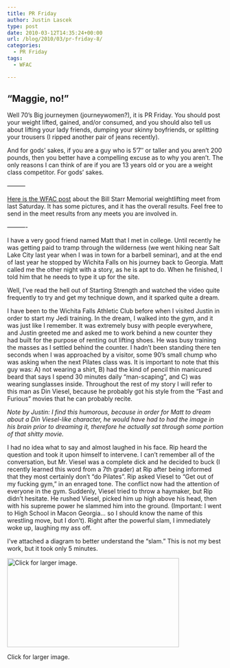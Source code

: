 ```yaml
---
title: PR Friday
author: Justin Lascek
type: post
date: 2010-03-12T14:35:24+00:00
url: /blog/2010/03/pr-friday-8/
categories:
  - PR Friday
tags:
  - WFAC

---
```

## &#8220;Maggie, no!&#8221;

Well 70&rsquo;s Big journeymen (journeywomen?), it is PR Friday. You should post your weight lifted, gained, and/or consumed, and you should also tell us about lifting your lady friends, dumping your skinny boyfriends, or splitting your trousers (I ripped another pair of jeans recently).
  

  
And for gods&rsquo; sakes, if you are a guy who is 5&rsquo;7&#8243; or taller and you aren&rsquo;t 200 pounds, then you better have a compelling excuse as to why you aren&rsquo;t. The only reasons I can think of are if you are 13 years old or you are a weight class competitor. For gods&rsquo; sakes.
  

  
&#8212;&#8212;&#8212;
  
[Here is the WFAC post][1] about the Bill Starr Memorial weightlifting meet from last Saturday. It has some pictures, and it has the overall results. Feel free to send in the meet results from any meets you are involved in.
  
&#8212;&#8212;&#8212;-
  

  
I have a very good friend named Matt that I met in college. Until recently he was getting paid to tramp through the wilderness (we went hiking near Salt Lake City last year when I was in town for a barbell seminar), and at the end of last year he stopped by Wichita Falls on his journey back to Georgia. Matt called me the other night with a story, as he is apt to do. When he finished, I told him that he needs to type it up for the site. 

Well, I’ve read the hell out of Starting Strength and watched the video quite frequently to try and get my technique down, and it sparked quite a dream.
  

  
I have been to the Wichita Falls Athletic Club before when I visited Justin in order to start my Jedi training. In the dream, I walked into the gym, and it was just like I remember. It was extremely busy with people everywhere, and Justin greeted me and asked me to work behind a new counter they had built for the purpose of renting out lifting shoes. He was busy training the masses as I settled behind the counter. I hadn’t been standing there ten seconds when I was approached by a visitor, some 90’s small chump who was asking when the next Pilates class was. It is important to note that this guy was: A) not wearing a shirt, B) had the kind of pencil thin manicured beard that says I spend 30 minutes daily “man-scaping”, and C) was wearing sunglasses inside. Throughout the rest of my story I will refer to this man as Din Viesel, because he probably got his style from the &#8220;Fast and Furious&#8221; movies that he can probably recite.
  

  
_Note by Justin: I find this humorous, because in order for Matt to dream about a Din Viesel-like character, he would have had to had the image in his brain prior to dreaming it, therefore he actually sat through some portion of that shitty movie._
  

  
I had no idea what to say and almost laughed in his face. Rip heard the question and took it upon himself to intervene. I can&rsquo;t remember all of the conversation, but Mr. Viesel was a complete dick and he decided to buck (I recently learned this word from a 7th grader) at Rip after being informed that they most certainly don&rsquo;t &#8220;do Pilates&#8221;. Rip asked Viesel to “Get out of my fucking gym,” in an enraged tone. The conflict now had the attention of everyone in the gym. Suddenly, Viesel tried to throw a haymaker, but Rip didn’t hesitate. He rushed Viesel, picked him up high above his head, then with his supreme power he slammed him into the ground. (Important: I went to High School in Macon Georgia&#8230; so I should know the name of this wrestling move, but I don’t). Right after the powerful slam, I immediately woke up, laughing my ass off.
  

  
I’ve attached a diagram to better understand the “slam.” This is not my best work, but it took only 5 minutes.
  

  


<div id="attachment_1378" style="width: 410px" class="wp-caption aligncenter">
  <a href="/2010/03/Dream-diagram.jpg"><img aria-describedby="caption-attachment-1378" data-attachment-id="1378" data-permalink="/blog/2010/03/pr-friday-8/dream-diagram2/" data-orig-file="/2010/03/Dream-diagram2.jpg" data-orig-size="561,291" data-comments-opened="1" data-image-meta="{&quot;aperture&quot;:&quot;0&quot;,&quot;credit&quot;:&quot;&quot;,&quot;camera&quot;:&quot;&quot;,&quot;caption&quot;:&quot;&quot;,&quot;created_timestamp&quot;:&quot;0&quot;,&quot;copyright&quot;:&quot;&quot;,&quot;focal_length&quot;:&quot;0&quot;,&quot;iso&quot;:&quot;0&quot;,&quot;shutter_speed&quot;:&quot;0&quot;,&quot;title&quot;:&quot;&quot;}" data-image-title="Dream diagram2" data-image-description="" data-medium-file="/2010/03/Dream-diagram2-400x207.jpg" data-large-file="/2010/03/Dream-diagram2.jpg" src="/2010/03/Dream-diagram2-400x207.jpg" alt="Click for larger image." width="400" height="207" class="size-medium wp-image-1378" srcset="/2010/03/Dream-diagram2-400x207.jpg 400w, /2010/03/Dream-diagram2.jpg 561w" sizes="(max-width: 400px) 100vw, 400px" /></a>
  
  <p id="caption-attachment-1378" class="wp-caption-text">
    Click for larger image.
  </p>
</div>

 [1]: http://www.wfac-gym.com/WFACnews2/?p=412
